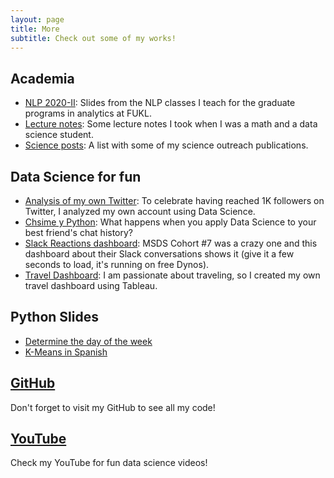 ```yaml
---
layout: page
title: More
subtitle: Check out some of my works!
---
```


<meta name="description" content="Viviana Márquez | Projects">
<meta name="keywords" content="Viviana Márquez Data Scientist Miami FL Mathematics Combinatorics">


## Academia

* [NLP 2020-II](http://vivianamarquez.com/NLP_Analitica_Estategica_Datos/): Slides from the NLP classes I teach for the graduate programs in analytics at FUKL.
* [Lecture notes](http://vivianamarquez.com/pages/LectureNotes/): Some lecture notes I took when I was a math and a data science student.
* [Science posts](http://vivianamarquez.com/pages/SciencePosts/): A list with some of my science outreach publications.

## Data Science for fun

* [Analysis of my own Twitter](http://vivianamarquez.com/Twitter1K/): To celebrate having reached 1K followers on Twitter, I analyzed my own account using Data Science.
* [Chsime y Python](http://vivianamarquez.com/ChismeYPython/): What happens when you apply Data Science to your best friend's chat history?
* [Slack Reactions dashboard](https://msds2019.herokuapp.com/): MSDS Cohort #7 was a crazy one and this dashboard about their Slack conversations shows it (give it a few seconds to load, it's running on free Dynos).
* [Travel Dashboard](http://vivianamarquez.com/pages/TravelDashboard/): I am passionate about traveling, so I created my own travel dashboard using Tableau.

## Python Slides

* [Determine the day of the week](http://vivianamarquez.com/Determine-Day-of-the-Week/#/)
* [K-Means in Spanish](http://vivianamarquez.com/Python-KL-July2020/#/)

## [GitHub](https://github.com/vivianamarquez)
Don't forget to visit my GitHub to see all my code!

## [YouTube](https://www.youtube.com/user/vivmarquez)
Check my YouTube for fun data science videos!
